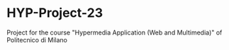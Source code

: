 # HYP-Project-23
Project for the course "Hypermedia Application (Web and Multimedia)" of Politecnico di Milano

